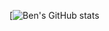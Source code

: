 [![Ben's GitHub stats](https://github-readme-stats.vercel.app/api?username=BenGardiner123&show_icons=true&theme=radical)







